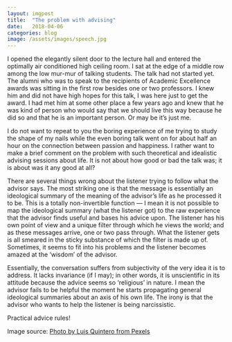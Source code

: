 ```yaml
---
layout: imgpost
title:  "The problem with advising"
date:   2018-04-06
categories: blog
image: /assets/images/speech.jpg
---
```


I opened the elegantly silent door to the lecture hall and entered the optimally air conditioned high ceiling room. I sat at the edge of a middle row among the low mur-mur of talking students. The talk had not started yet. The alumni who was to speak to the recipients of Academic Excellence awards was sitting in the first row besides one or two professors. I knew him and did not have high hopes for this talk, I was here just to get the award. I had met him at some other place a few years ago and knew that he was kind of person who would say that we should live this way because he did so and that he is an important person. Or may be it’s just me.

I do not want to repeat to you the boring experience of me trying to study the shape of my nails while the even boring talk went on for about half an hour on the connection between passion and happiness. I rather want to make a brief comment on the problem with such theoretical and idealistic advising sessions about life. It is not about how good or bad the talk was; it is about was it any good at all?

There are several things wrong about the listener trying to follow what the advisor says. The most striking one is that the message is essentially an ideological summary of the meaning of the advisor’s life as he processed it to be. This is a totally non-invertible function — I mean it is not possible to map the ideological summary (what the listener got) to the raw experience that the advisor finds useful and bases his advice upon. The listener has his own point of view and a unique filter through which he views the world; and as these messages arrive, one or two pass through. What the listener gets is all smeared in the sticky substance of which the filter is made up of. Sometimes, it seems to fit into his problems and the listener becomes amazed at the ‘wisdom’ of the advisor.

Essentially, the conversation suffers from subjectivity of the very idea it is to address. It lacks invariance (if I may); in other words, it is unscientific in its attitude because the advice seems so ‘religious’ in nature. I mean the advisor fails to be helpful the moment he starts propagating general ideological summaries about an axis of his own life. The irony is that the advisor who wants to help the listener is being narcissistic.

Practical advice rules!

Image source: [Photo by Luis Quintero from Pexels][imgsrc]

[imgsrc]:        https://www.pexels.com/photo/grayscale-photography-of-people-sitting-on-chair-inside-building-2774566/